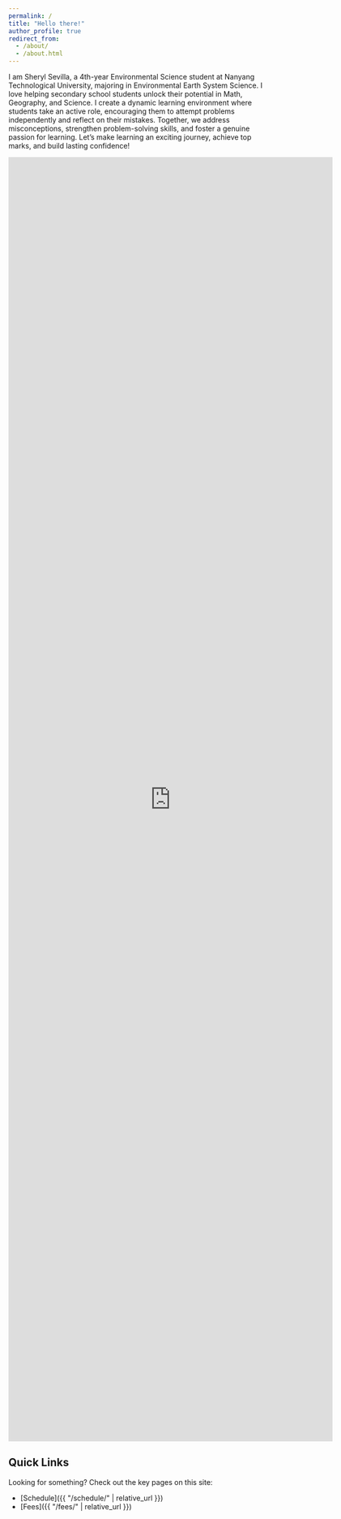 ```yaml
---
permalink: /
title: "Hello there!"
author_profile: true
redirect_from: 
  - /about/
  - /about.html
---
```


I am Sheryl Sevilla, a 4th-year Environmental Science student at Nanyang Technological University, majoring in Environmental Earth System Science. I love helping secondary school students unlock their potential in Math, Geography, and Science. I create a dynamic learning environment where students take an active role, encouraging them to attempt problems independently and reflect on their mistakes. Together, we address misconceptions, strengthen problem-solving skills, and foster a genuine passion for learning. Let’s make learning an exciting journey, achieve top marks, and build lasting confidence!

<!-- <iframe src="https://docs.google.com/forms/d/e/1FAIpQLSfxEXxQgsWvXIWL4KCpSIHRTX4XE2KgP92qMQ33tf0Fr5raLA/viewform?embedded=true" width="640" height="422" frameborder="0" marginheight="0" marginwidth="0">Loading…</iframe> -->

<!-- <div class="google-form-container">
    <iframe src="https://docs.google.com/forms/d/e/1FAIpQLSfxEXxQgsWvXIWL4KCpSIHRTX4XE2KgP92qMQ33tf0Fr5raLA/viewform?embedded=true" width="640" height="422" frameborder="0" marginheight="0" marginwidth="0">Loading…</iframe>
</div> -->

<div class="google-form-container">
    <iframe src="https://docs.google.com/forms/d/e/1FAIpQLSfbTb5A1ExhbgerrwnKw7TEizOgd-RW1v75WAlYUll_U-Hc2A/viewform?embedded=true" width="640" height="2531" frameborder="0" marginheight="0" marginwidth="0">Loading…</iframe>
</div>

<!-- <a href="https://docs.google.com/forms/d/e/1FAIpQLSfbTb5A1ExhbgerrwnKw7TEizOgd-RW1v75WAlYUll_U-Hc2A/viewform?usp=dialog" target="_blank">Fill out our form</a> -->

## Quick Links

Looking for something? Check out the key pages on this site:

- [Schedule]({{ "/schedule/" | relative_url }})
- [Fees]({{ "/fees/" | relative_url }})